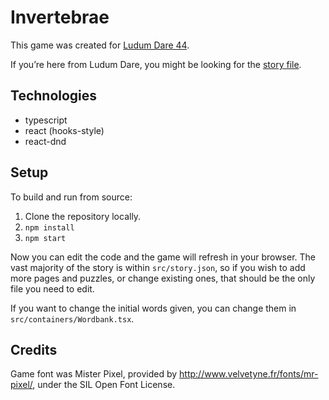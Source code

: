 # Invertebrae

This game was created for [Ludum Dare 44](https://ldjam.com/events/ludum-dare/44/invertebrae).

If you’re here from Ludum Dare, you might be looking for the [story file](src/story.json). 

## Technologies

- typescript
- react (hooks-style)
- react-dnd

## Setup

To build and run from source:

1. Clone the repository locally. 
2. `npm install`
3. `npm start`

Now you can edit the code and the game will refresh in your browser. The vast majority of the story is within `src/story.json`, 
so if you wish to add more pages and puzzles, or change existing ones, that should be the only file you need to edit. 

If you want to change the initial words given, you can change them in `src/containers/Wordbank.tsx`. 

## Credits

Game font was Mister Pixel, provided by http://www.velvetyne.fr/fonts/mr-pixel/, under the SIL Open Font License.
